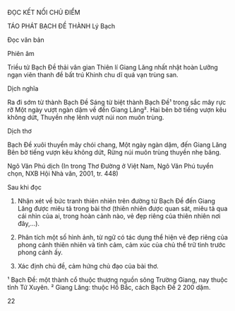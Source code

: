 ĐỌC KẾT NỐI CHỦ ĐIỂM

TÁO PHÁT BẠCH ĐỀ THÀNH
Lý Bạch

Đọc văn bản

Phiên âm

Triều tử Bạch Đề thải vân gian
Thiên lí Giang Lăng nhất nhật hoàn
Lưỡng ngạn viên thanh đề bất trú
Khinh chu dĩ quá vạn trùng san.

Dịch nghĩa

Ra đi sớm từ thành Bạch Đề
Sáng từ biệt thành Bạch Đề¹ trong sắc mây rực rỡ
Một ngày vượt ngàn dặm về đến Giang Lăng².
Hai bên bờ tiếng vượn kêu không dứt,
Thuyền nhẹ lênh vượt núi non muôn trùng.

Dịch thơ

Bạch Đề xuôi thuyền mây chói chang,
Một ngày ngàn dặm, đến Giang Lăng
Bên bờ tiếng vượn kêu không dứt,
Rừng núi muôn trùng thuyền nhẹ băng.

Ngô Văn Phú dịch
(In trong Thơ Đường ở Việt Nam, Ngô Văn Phú tuyển chọn,
NXB Hội Nhà văn, 2001, tr. 448)

Sau khi đọc

1. Nhận xét về bức tranh thiên nhiên trên đường từ Bạch Đề đến Giang Lăng được miêu tả trong bài thơ (thiên nhiên được quan sát, miêu tả qua cái nhìn của ai, trong hoàn cảnh nào, vẻ đẹp riêng của thiên nhiên nơi đây,...).

2. Phân tích một số hình ảnh, từ ngữ có tác dụng thể hiện vẻ đẹp riêng của phong cảnh thiên nhiên và tình cảm, cảm xúc của chủ thể trữ tình trước phong cảnh ấy.

3. Xác định chủ đề, cảm hứng chủ đạo của bài thơ.

¹ Bạch Đề: một thành cổ thuộc thượng nguồn sông Trường Giang, nay thuộc tỉnh Tứ Xuyên.
² Giang Lăng: thuộc Hồ Bắc, cách Bạch Đề 2 200 dặm.

22